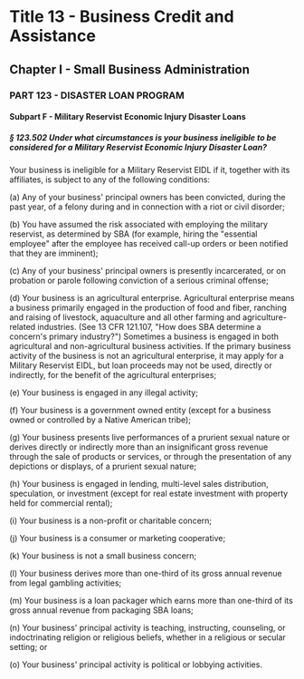 
# Title 13 - Business Credit and Assistance
## Chapter I - Small Business Administration
### PART 123 - DISASTER LOAN PROGRAM
#### Subpart F - Military Reservist Economic Injury Disaster Loans
##### § 123.502 Under what circumstances is your business ineligible to be considered for a Military Reservist Economic Injury Disaster Loan?

Your business is ineligible for a Military Reservist EIDL if it, together with its affiliates, is subject to any of the following conditions:

(a) Any of your business' principal owners has been convicted, during the past year, of a felony during and in connection with a riot or civil disorder;

(b) You have assumed the risk associated with employing the military reservist, as determined by SBA (for example, hiring the "essential employee" after the employee has received call-up orders or been notified that they are imminent);

(c) Any of your business' principal owners is presently incarcerated, or on probation or parole following conviction of a serious criminal offense;

(d) Your business is an agricultural enterprise. Agricultural enterprise means a business primarily engaged in the production of food and fiber, ranching and raising of livestock, aquaculture and all other farming and agriculture-related industries. (See 13 CFR 121.107, "How does SBA determine a concern's primary industry?") Sometimes a business is engaged in both agricultural and non-agricultural business activities. If the primary business activity of the business is not an agricultural enterprise, it may apply for a Military Reservist EIDL, but loan proceeds may not be used, directly or indirectly, for the benefit of the agricultural enterprises;

(e) Your business is engaged in any illegal activity;

(f) Your business is a government owned entity (except for a business owned or controlled by a Native American tribe);

(g) Your business presents live performances of a prurient sexual nature or derives directly or indirectly more than an insignificant gross revenue through the sale of products or services, or through the presentation of any depictions or displays, of a prurient sexual nature;

(h) Your business is engaged in lending, multi-level sales distribution, speculation, or investment (except for real estate investment with property held for commercial rental);

(i) Your business is a non-profit or charitable concern;

(j) Your business is a consumer or marketing cooperative;

(k) Your business is not a small business concern;

(l) Your business derives more than one-third of its gross annual revenue from legal gambling activities;

(m) Your business is a loan packager which earns more than one-third of its gross annual revenue from packaging SBA loans;

(n) Your business' principal activity is teaching, instructing, counseling, or indoctrinating religion or religious beliefs, whether in a religious or secular setting; or

(o) Your business' principal activity is political or lobbying activities.

